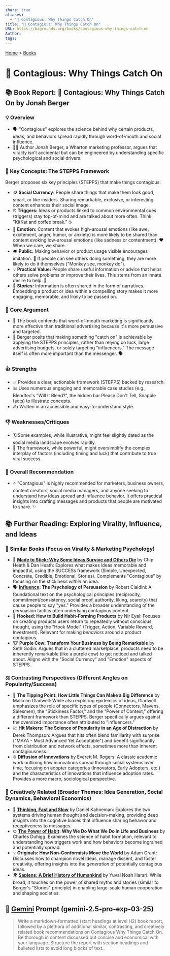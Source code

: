 ```yaml
---
share: true
aliases:
  - "🦠 Contagious: Why Things Catch On"
title: "🦠 Contagious: Why Things Catch On"
URL: https://bagrounds.org/books/contagious-why-things-catch-on
Author: 
tags: 
---
```

[Home](../index.md) > [Books](./index.md)  
# 🦠 Contagious: Why Things Catch On  
## 📚 Book Report: 🦠 Contagious: Why Things Catch On by Jonah Berger  
  
### 💡 Overview  
* 🗣️ "Contagious" explores the science behind why certain products, ideas, and behaviors spread rapidly through word-of-mouth and social influence.  
* 👨‍🏫 Author Jonah Berger, a Wharton marketing professor, argues that virality isn't accidental but can be engineered by understanding specific psychological and social drivers.  
  
### 🔑 Key Concepts: The STEPPS Framework  
Berger proposes six key principles (STEPPS) that make things contagious:  
* 🪙 **Social Currency:** People share things that make them look good, smart, or like insiders. Sharing remarkable, exclusive, or interesting content enhances their social image.  
* ⏰ **Triggers:** Ideas or products linked to common environmental cues (triggers) stay top-of-mind and are talked about more often. Think "KitKat and coffee break." ☕  
* 🥲 **Emotion:** Content that evokes high-arousal emotions (like awe, excitement, anger, humor, or anxiety) is more likely to be shared than content evoking low-arousal emotions (like sadness or contentment). ❤️ When we care, we share.  
* 👁️ **Public:** Making behavior or product usage visible encourages imitation. 👀 If people can see others doing something, they are more likely to do it themselves ("Monkey see, monkey do").  
* 💡 **Practical Value:** People share useful information or advice that helps others solve problems or improve their lives. This stems from an innate desire to help. 🙌  
* 📖 **Stories:** Information is often shared in the form of narratives. Embedding a product or idea within a compelling story makes it more engaging, memorable, and likely to be passed on.  
  
### 🎯 Core Argument  
* 📣 The book contends that word-of-mouth marketing is significantly more effective than traditional advertising because it's more persuasive and targeted.  
* 🤔 Berger posits that making something "catch on" is achievable by applying the STEPPS principles, rather than relying on luck, large advertising budgets, or solely targeting "influencers." The message itself is often more important than the messenger. 🗣️  
  
### 👍 Strengths  
* ✅ Provides a clear, actionable framework (STEPPS) backed by research.  
* 📊 Uses numerous engaging and memorable case studies (e.g., Blendtec's "Will It Blend?", the hidden bar Please Don't Tell, Snapple facts) to illustrate concepts.  
* ✍️ Written in an accessible and easy-to-understand style.  
  
### 👎 Weaknesses/Critiques  
* 🗓️ Some examples, while illustrative, might feel slightly dated as the social media landscape evolves rapidly.  
* 🧩 The framework, while powerful, might oversimplify the complex interplay of factors (including timing and luck) that contribute to true viral success.  
  
### 💯 Overall Recommendation  
* ⭐ "Contagious" is highly recommended for marketers, business owners, content creators, social media managers, and anyone seeking to understand how ideas spread and influence behavior. It offers practical insights into crafting messages and products that people are motivated to share. ✨  
  
## 📚 Further Reading: Exploring Virality, Influence, and Ideas  
  
### 🧐 Similar Books (Focus on Virality & Marketing Psychology)  
* 🧠 **[Made to Stick: Why Some Ideas Survive and Others Die](./made-to-stick.md)** by Chip Heath & Dan Heath: Explores what makes ideas memorable and impactful, using the SUCCESs framework (Simple, Unexpected, Concrete, Credible, Emotional, Stories). Complements "Contagious" by focusing on the stickiness *within* an idea.  
* 🗣️ **[Influence](./influence.md): The Psychology of Persuasion** by Robert Cialdini: A foundational text on the psychological principles (reciprocity, commitment/consistency, social proof, authority, liking, scarcity) that cause people to say "yes." Provides a broader understanding of the persuasion tactics often underlying contagious content.  
* 📱 **Hooked: How to Build Habit-Forming Products** by Nir Eyal: Focuses on creating products users return to repeatedly without conscious thought, using the "Hook Model" (Trigger, Action, Variable Reward, Investment). Relevant for making *behaviors* around a product contagious.  
* 🐮 **Purple Cow: Transform Your Business by Being Remarkable** by Seth Godin: Argues that in a cluttered marketplace, products need to be inherently remarkable (like a purple cow) to get noticed and talked about. Aligns with the "Social Currency" and "Emotion" aspects of STEPPS.  
  
### ⚖️ Contrasting Perspectives (Different Angles on Popularity/Success)  
* 📍 **The Tipping Point: How Little Things Can Make a Big Difference** by Malcolm Gladwell: While also exploring epidemics of ideas, Gladwell emphasizes the role of specific types of people (Connectors, Mavens, Salesmen), the "Stickiness Factor," and the "Power of Context," offering a different framework than STEPPS. Berger specifically argues against the oversized importance often attributed to "influencers."  
* 📈 **Hit Makers: The Science of Popularity in an Age of Distraction** by Derek Thompson: Argues that hits often blend familiarity with surprise ("MAYA - Most Advanced Yet Acceptable") and benefit significantly from distribution and network effects, sometimes more than inherent contagiousness.  
* 🌐 **Diffusion of Innovations** by Everett M. Rogers: A classic academic work outlining how innovations spread through social systems over time, focusing on adopter categories (Innovators, Early Adopters, etc.) and the characteristics of innovations that influence adoption rates. Provides a more macro, sociological perspective.  
  
### 🎨 Creatively Related (Broader Themes: Idea Generation, Social Dynamics, Behavioral Economics)  
* 🤔 **[Thinking, Fast and Slow](./thinking-fast-and-slow.md)** by Daniel Kahneman: Explores the two systems driving human thought and decision-making, providing deep insights into the cognitive biases that influence sharing behavior and receptiveness to messages.  
* ⚙️ **[The Power of Habit](./the-power-of-habit.md): Why We Do What We Do in Life and Business** by Charles Duhigg: Examines the science of habit formation, relevant to understanding how triggers work and how behaviors become ingrained and potentially spread.  
* 💡 **Originals: How Non-Conformists Move the World** by Adam Grant: Discusses how to champion novel ideas, manage dissent, and foster creativity, offering insights into the *generation* of potentially contagious ideas.  
* 🌍 **[Sapiens: A Brief History of Humankind](./sapiens-a-brief-history-of-humankind.md)** by Yuval Noah Harari: While broad, it touches on the power of shared myths and stories (similar to Berger's "Stories" principle) in enabling large-scale human cooperation and shaping societies.  
  
## 💬 [Gemini](../software/gemini.md) Prompt (gemini-2.5-pro-exp-03-25)  
> Write a markdown-formatted (start headings at level H2) book report, followed by a plethora of additional similar, contrasting, and creatively related book recommendations on Contagious Why Things Catch On. Be thorough in content discussed but concise and economical with your language. Structure the report with section headings and bulleted lists to avoid long blocks of text..